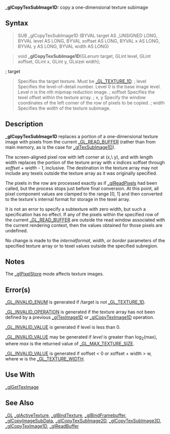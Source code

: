 **_glCopyTexSubImage1D:** copy a one-dimensional texture subimage


## Syntax


>   SUB _glCopyTexSubImage1D (BYVAL target AS _UNSIGNED LONG, BYVAL level AS LONG, BYVAL xoffset AS LONG, BYVAL x AS LONG, BYVAL y AS LONG, BYVAL width AS LONG)

>   void **_glCopyTexSubImage1D**(GLenum target, GLint level, GLint xoffset, GLint x, GLint y, GLsizei width);


; target
>  Specifies the target texture. Must be [_GL_TEXTURE_1D](_GL_TEXTURE_1D).
; level
>  Specifies the level-of-detail number. Level 0 is the base image level. Level *n* is the *n*th mipmap reduction image.
; xoffset
>  Specifies the texel offset within the texture array.
; x, y
>  Specify the window coordinates of the left corner of the row of pixels to be copied.
; width
>  Specifies the width of the texture subimage.


## Description


**_glCopyTexSubImage1D** replaces a portion of a one-dimensional texture image with pixels from the current [_GL_READ_BUFFER](_GL_READ_BUFFER) (rather than from main memory, as is the case for [_glTexSubImage1D](_glTexSubImage1D)).

The screen-aligned pixel row with left corner at (x,\ y), and with length width replaces the portion of the texture array with x indices xoffset through *xoffset + width - 1*, inclusive. The destination in the texture array may not include any texels outside the texture array as it was originally specified.

The pixels in the row are processed exactly as if [_glReadPixels](_glReadPixels) had been called, but the process stops just before final conversion. At this point, all pixel component values are clamped to the range [0, 1] and then converted to the texture's internal format for storage in the texel array.

It is not an error to specify a subtexture with zero width, but such a specification has no effect. If any of the pixels within the specified row of the current [_GL_READ_BUFFER](_GL_READ_BUFFER) are outside the read window associated with the current rendering context, then the values obtained for those pixels are undefined.

No change is made to the *internalformat*, *width*, or *border* parameters of the specified texture array or to texel values outside the specified subregion.


## Notes


The [_glPixelStore](_glPixelStore) mode affects texture images.


## Error(s)


[_GL_INVALID_ENUM](_GL_INVALID_ENUM) is generated if /target is not [_GL_TEXTURE_1D](_GL_TEXTURE_1D).

[_GL_INVALID_OPERATION](_GL_INVALID_OPERATION) is generated if the texture array has not been defined by a previous [_glTexImage1D](_glTexImage1D) or [_glCopyTexImage1D](_glCopyTexImage1D) operation.

[_GL_INVALID_VALUE](_GL_INVALID_VALUE) is generated if level is less than 0.

[_GL_INVALID_VALUE](_GL_INVALID_VALUE) may be generated if *level* is greater than log<sub>2</sub>(max), where *max* is the returned value of [_GL_MAX_TEXTURE_SIZE](_GL_MAX_TEXTURE_SIZE).

[_GL_INVALID_VALUE](_GL_INVALID_VALUE) is generated if xoffset < 0 or xoffset + width > w, where w is the [_GL_TEXTURE_WIDTH](_GL_TEXTURE_WIDTH).


## Use With


[_glGetTexImage](_glGetTexImage)


## See Also


[_GL](_GL)
[_glActiveTexture](_glActiveTexture), [_glBindTexture](_glBindTexture), [_glBindFramebuffer](_glBindFramebuffer), [_glCopyImageSubData](_glCopyImageSubData), [_glCopyTexSubImage2D](_glCopyTexSubImage2D), [_glCopyTexSubImage3D](_glCopyTexSubImage3D), [_glCopyTexImage1D](_glCopyTexImage1D), [_glReadBuffer](_glReadBuffer)




